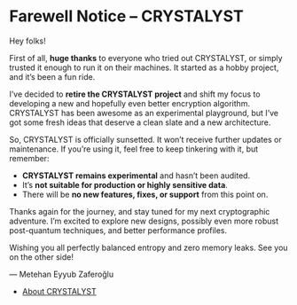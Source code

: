 # Farewell Notice – CRYSTALYST

Hey folks!

First of all, **huge thanks** to everyone who tried out CRYSTALYST, or simply trusted it enough to run it on their machines. It started as a hobby project, and it’s been a fun ride.

I’ve decided to **retire the CRYSTALYST project** and shift my focus to developing a new and hopefully even better encryption algorithm. CRYSTALYST has been awesome as an experimental playground, but I’ve got some fresh ideas that deserve a clean slate and a new architecture.

So, CRYSTALYST is officially sunsetted. It won’t receive further updates or maintenance. If you’re using it, feel free to keep tinkering with it, but remember:

* **CRYSTALYST remains experimental** and hasn’t been audited.
* It’s **not suitable for production or highly sensitive data**.
* There will be **no new features, fixes, or support** from this point on.

Thanks again for the journey, and stay tuned for my next cryptographic adventure. I’m excited to explore new designs, possibly even more robust post-quantum techniques, and better performance profiles.

Wishing you all perfectly balanced entropy and zero memory leaks. See you on the other side!

— Metehan Eyyub Zaferoğlu
- [About CRYSTALYST](ABOUT_CRYSTALYST.md)
